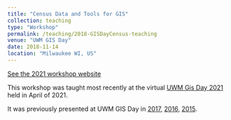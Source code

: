 ```yaml
---
title: "Census Data and Tools for GIS"
collection: teaching
type: "Workshop"
permalink: /teaching/2018-GISDayCensus-teaching
venue: "UWM GIS Day"
date: 2018-11-14
location: "Milwaukee WI, US"
---
```

[See the 2021 workshop website](https://srappel.github.io/census_workshop_2021/)

This workshop was taught most recently at the virtual [UWM Gis Day 2021](/teaching/2021-GISDayCensus-teaching) held in April of 2021.

It was previously presented at UWM GIS Day in [2017](/teaching/2017-GISDayCensus-teaching), [2016](/teaching/2016-GISDayCensus-teaching), [2015](/teaching/2015-GISDayCensus-teaching).